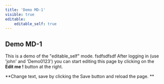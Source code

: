 ```yaml
---
title: 'Demo MD-1'
visible: true
editable:
    editable_self: true
---
```


## Demo MD-1

This is a demo of the "editable_self" mode.
fsdfsdfsdf
After logging in (use 'john' and 'Demo0123') you can start editing this page by clicking on the <b>Edit me !</b> button at the right.

**Change text, save by clicking the Save button and reload the page.
**